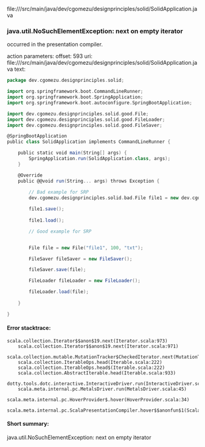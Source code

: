 file://<WORKSPACE>/src/main/java/dev/cgomezu/designprinciples/solid/SolidApplication.java
### java.util.NoSuchElementException: next on empty iterator

occurred in the presentation compiler.

action parameters:
offset: 593
uri: file://<WORKSPACE>/src/main/java/dev/cgomezu/designprinciples/solid/SolidApplication.java
text:
```scala
package dev.cgomezu.designprinciples.solid;

import org.springframework.boot.CommandLineRunner;
import org.springframework.boot.SpringApplication;
import org.springframework.boot.autoconfigure.SpringBootApplication;

import dev.cgomezu.designprinciples.solid.good.File;
import dev.cgomezu.designprinciples.solid.good.FileLoader;
import dev.cgomezu.designprinciples.solid.good.FileSaver;

@SpringBootApplication
public class SolidApplication implements CommandLineRunner {

	public static void main(String[] args) {
		SpringApplication.run(SolidApplication.class, args);
	}

	@Override
	public @@void run(String... args) throws Exception {
		
		// Bad example for SRP
		dev.cgomezu.designprinciples.solid.bad.File file1 = new dev.cgomezu.designprinciples.solid.bad.File("file1", 100, "txt");

		file1.save();
		
		file1.load();

		// Good example for SRP


		File file = new File("file1", 100, "txt");

		FileSaver fileSaver = new FileSaver();

		fileSaver.save(file);

		FileLoader fileLoader = new FileLoader();

		fileLoader.load(file);
		
	}

}

```



#### Error stacktrace:

```
scala.collection.Iterator$$anon$19.next(Iterator.scala:973)
	scala.collection.Iterator$$anon$19.next(Iterator.scala:971)
	scala.collection.mutable.MutationTracker$CheckedIterator.next(MutationTracker.scala:76)
	scala.collection.IterableOps.head(Iterable.scala:222)
	scala.collection.IterableOps.head$(Iterable.scala:222)
	scala.collection.AbstractIterable.head(Iterable.scala:933)
	dotty.tools.dotc.interactive.InteractiveDriver.run(InteractiveDriver.scala:168)
	scala.meta.internal.pc.MetalsDriver.run(MetalsDriver.scala:45)
	scala.meta.internal.pc.HoverProvider$.hover(HoverProvider.scala:34)
	scala.meta.internal.pc.ScalaPresentationCompiler.hover$$anonfun$1(ScalaPresentationCompiler.scala:329)
```
#### Short summary: 

java.util.NoSuchElementException: next on empty iterator